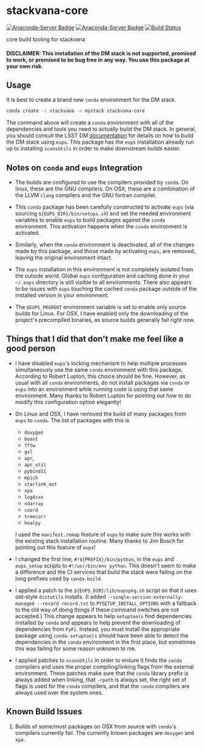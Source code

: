 # stackvana-core
[![Anaconda-Server Badge](https://anaconda.org/stackvana/stackvana-core/badges/version.svg)](https://anaconda.org/stackvana/stackvana-core) [![Anaconda-Server Badge](https://anaconda.org/stackvana/stackvana-core/badges/downloads.svg)](https://anaconda.org/stackvana/stackvana-core) [![Build Status](https://dev.azure.com/beckermr/beckermr%20conda%20channel/_apis/build/status/beckermr.stackvana-core?branchName=master)](https://dev.azure.com/beckermr/beckermr%20conda%20channel/_build/latest?definitionId=7&branchName=master)

core build tooling for stackvana

#### DISCLAIMER: This installation of the DM stack is not supported, promised to work, or promised to be bug free in any way. You use this package at your own risk.


## Usage

It is best to create a brand new `conda` environment for the DM stack.

```bash
conda create -c stackvana -n mystack stackvana-core
```

The command above will create a `conda` environment with all of the dependencies
and tools you need to actually build the DM stack. In general, you should consult
the LSST DM
[documentation](https://pipelines.lsst.io/install/newinstall.html#install-science-pipelines-packages)
for details on how to build the DM stack using ``eups``. This package has
the `eups` installation already run up to installing `sconsUtils` in order to make
downstream builds easier.


## Notes on `conda` and `eups` Integration

- The builds are configured to use the compilers provided by `conda`. On linux,
  these are the GNU compilers. On OSX, these are a combination of the LLVM `clang`
  compilers and the GNU fortran compiler.

- This `conda` package has been carefully constructed to activate `eups` (via
  sourcing `${EUPS_DIR}/bin/setups.sh`) and set the needed environment variables
  to enable `eups` to build packages against the `conda` environment. This activation
  happens when the `conda` environment is activated.

- Similarly, when the `conda` environment is deactivated, all of the changes made by
  this package, and those made by activating `eups`, are removed, leaving the original
  environment intact.

- The `eups` installation in this environment is not completely isolated from
  the outside world. Global `eups` configuration and caching done in your `~/.eups`
  directory is still visible to all environments. There also appears to be issues
  with `eups` touching the cached `conda` package outside of the installed version
  in your environment.

- The `$EUPS_PKGROOT` environment variable is set to enable only source builds
  for Linux. For OSX, I have enabled only the downloading of the project's precompiled
  binaries, as source builds generally fail right now.


## Things that I did that don't make me feel like a good person

- I have disabled `eups`'s locking mechanism to help multiple processes simultaneously
  use the same `conda` environment with this package. According to Robert Lupton, this choice should
  be fine. However, as usual with all `conda` environments, do not install packages via
  `conda` or `eups` into an environment while running code is using that same environment.
  Many thanks to Robert Lupton for pointing out how to do modify this configuration option
  elegantly!

- On Linux and OSX, I have removed the build of many packages from `eups` to `conda`.
  The list of packages with this is

    - `doxygen`
    - `boost`
    - `fftw`
    - `gsl`
    - `apr`,
    - `apr_util`
    - `pybind11`
    - `mpich`
    - `starlink_ast`
    - `xpa`
    - `log4cxx`
    - `ndarray`
    - `coord`
    - `treecorr`
    - `healpy`

  I used the `manifest.remap` feature of `eups` to make sure this works with the
  existing stack installation routine. Many thanks to Jim Bosch for pointing out this
  feature of `eups`!

- I changed the first line, `#!${PREFIX}/bin/python`, in the `eups` and `eups_setup`
  scripts to `#!/usr/bin/env python`. This doesn't seem to make a difference and
  the CI services that build the stack were failing on the long prefixes used by
  `conda-build`.

- I applied a patch to the `${EUPS_DIR}/lib/eupspkg.sh` script so that it uses
  old-style `distutils` installs. (I added `--single-version-externally-managed --record record.txt`
  to `PYSETUP_INSTALL_OPTIONS` with a fallback to the old way of doing things if these command
  switches are not accepted.) This change appears to help `setuptools` find dependencies installed by `conda`
  and appears to help prevent the downloading of dependencies from `PyPi`. Instead,
  you must install the appropriate package using `conda`. `setuptools` should have been
  able to detect the dependencies in the `conda` environment in the first place, but sometimes
  this was failing for some reason unknown to me.

- I applied patches to `sconsUtils` in order to ensure it finds the `conda` compilers
  and uses the proper compiling/linking flags from the external environment. These
  patches make sure that the `conda` library prefix is always added when linking,
  that `-rpath` is always set, the right set of flags is used for the `conda` compilers,
  and that the `conda` compilers are always used over the system ones.


## Known Build Issues

1. Builds of some/most packages on OSX from source with `conda`'s compilers currently
   fail. The currently known packages are `doxygen` and `xpa`.
